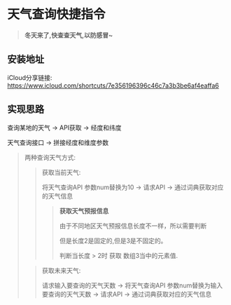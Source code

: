 # 天气查询快捷指令

> **冬天来了,快查查天气,以防感冒~**

## 安装地址

iCloud分享链接: https://www.icloud.com/shortcuts/7e356196396c46c7a3b3be6af4eaffa6

## 实现思路

查询某地的天气 -> API获取 -> 经度和纬度

天气查询接口 -> 拼接经度和维度参数

> 两种查询天气方式:
>
> > 获取当前天气:
> >
> > 将天气查询API 参数num替换为10 ->  请求API -> 通过词典获取对应的天气信息
> >
> > > **获取天气预报信息**
> > >
> > > 由于不同地区天气预报信息长度不一样，所以需要判断
> > >
> > > 但是长度2是固定的,但是3是不固定的。
> > >
> > > 判断当长度 > 2时 获取 数组3当中的元素值.
>
> > 获取未来天气:
> >
> > 请求输入要查询的天气天数 -> 将天气查询API 参数num替换为输入要查询的天气天数 ->  请求API -> 通过词典获取对应的天气信息

